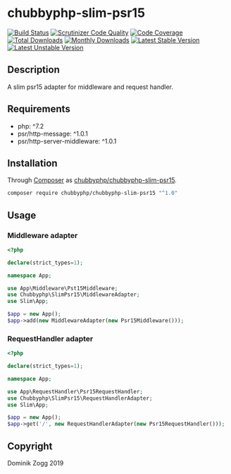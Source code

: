 # chubbyphp-slim-psr15

[![Build Status](https://api.travis-ci.org/chubbyphp/chubbyphp-slim-psr15.png?branch=master)](https://travis-ci.org/chubbyphp/chubbyphp-slim-psr15)
[![Scrutinizer Code Quality](https://scrutinizer-ci.com/g/chubbyphp/chubbyphp-slim-psr15/badges/quality-score.png?b=master)](https://scrutinizer-ci.com/g/chubbyphp/chubbyphp-slim-psr15/?branch=master)
[![Code Coverage](https://scrutinizer-ci.com/g/chubbyphp/chubbyphp-slim-psr15/badges/coverage.png?b=master)](https://scrutinizer-ci.com/g/chubbyphp/chubbyphp-slim-psr15/?branch=master)
[![Total Downloads](https://poser.pugx.org/chubbyphp/chubbyphp-slim-psr15/downloads.png)](https://packagist.org/packages/chubbyphp/chubbyphp-slim-psr15)
[![Monthly Downloads](https://poser.pugx.org/chubbyphp/chubbyphp-slim-psr15/d/monthly)](https://packagist.org/packages/chubbyphp/chubbyphp-slim-psr15)
[![Latest Stable Version](https://poser.pugx.org/chubbyphp/chubbyphp-slim-psr15/v/stable.png)](https://packagist.org/packages/chubbyphp/chubbyphp-slim-psr15)
[![Latest Unstable Version](https://poser.pugx.org/chubbyphp/chubbyphp-slim-psr15/v/unstable)](https://packagist.org/packages/chubbyphp/chubbyphp-slim-psr15)

## Description

A slim psr15 adapter for middleware and request handler.

## Requirements

 * php: ^7.2
 * psr/http-message: ^1.0.1
 * psr/http-server-middleware: ^1.0.1

## Installation

Through [Composer](http://getcomposer.org) as [chubbyphp/chubbyphp-slim-psr15][1].

```sh
composer require chubbyphp/chubbyphp-slim-psr15 "^1.0"
```

## Usage

### Middleware adapter

```php
<?php

declare(strict_types=1);

namespace App;

use App\Middleware\Pst15Middleware;
use Chubbyphp\SlimPsr15\MiddlewareAdapter;
use Slim\App;

$app = new App();
$app->add(new MiddlewareAdapter(new Psr15Middleware()));
```

### RequestHandler adapter

```php
<?php

declare(strict_types=1);

namespace App;

use App\RequestHandler\Psr15RequestHandler;
use Chubbyphp\SlimPsr15\RequestHandlerAdapter;
use Slim\App;

$app = new App();
$app->get('/', new RequestHandlerAdapter(new Psr15RequestHandler()));
```

## Copyright

Dominik Zogg 2019

[1]: https://packagist.org/packages/chubbyphp/chubbyphp-slim-psr15
